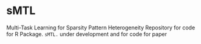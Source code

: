 # sMTL
Multi-Task Learning for Sparsity Pattern Heterogeneity
Repository for code for R Package. `sMTL.` under development and for code for paper
